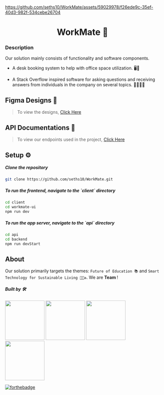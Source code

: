 <!-- <img src="./assets/workmate logo.png" width="100%" height="100%"/> -->


https://github.com/seths10/WorkMate/assets/59029978/f26ede9c-35ef-40d3-982f-534cebe26704


<h1 align="center"> WorkMate 🏢 </h1>
<!-- <p align="center">This project is designed to </p> -->


### Description
Our solution mainly consists of functionality and software components.
   
 - A desk booking system to help with office space utilization. 🖥️🧾
  
 - A Stack Overflow inspired software for asking questions and receiving answers from individuals in the company on several topics. 🙋‍♂️🙋‍♀️


## Figma Designs 🎨
>To view the designs, [Click Here](https://www.figma.com/file/33UUWwoHytGtxEBDerbvP0/Workmate?type=design&node-id=0%3A1&mode=design&t=pw7ODjmDXHEvgdls-1)  


## API Documentations 📖
>To view our endpoints used in the project, [Click Here](https://workmate-u6j3.onrender.com/api/)  


## Setup ⚙️

  ##### Clone the repository
```bash
git clone https://github.com/seths10/WorkMate.git
```
  ##### To run the frontend, navigate to the \`_client_` directory
```bash
cd client
cd workmate-ui
npm run dev
```

  ##### To run the app server, navigate to the \`_api_` directory
```bash
cd api
cd backend
npm run devStart
```

## About 
Our solution primarily targets the themes: `Future of Education 📚` and `Smart Technology for Sustainable Living 🧑‍💻♻️`. We are **Team <SPAN />**! 

##### Built by 🛠️

<p align="left">
<a href="https://github.com/seths10"><img width="128px" src="https://avatars1.githubusercontent.com/seths10"></a>
<a href="https://github.com/armah001"><img width="128px" src="https://avatars.githubusercontent.com/armah001"></a>
<a href="https://github.com/nathannunana"><img width="128px" src="https://avatars1.githubusercontent.com/nathannunana"></a>
<a href="https://github.com/perrykwarteng"><img width="128px" src="https://avatars.githubusercontent.com/perrykwarteng"></a>

</p>

[![forthebadge](https://forthebadge.com/images/badges/built-with-love.svg)](https://github.com/seths10/WorkMate)
